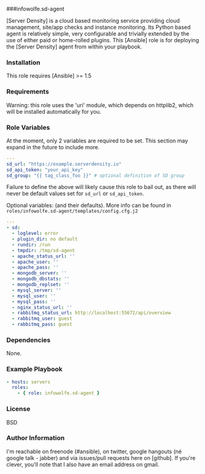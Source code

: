 ###infowolfe.sd-agent

[Server Density] is a cloud based monitoring service providing cloud management, site/app checks and instance monitoring. Its Python based agent is relatively simple, very configurable and trivially extended by the use of either paid or home-rolled plugins. This [Ansible] role is for deploying the [Server Density] agent from within your playbook.

### Installation

This role requires [Ansible] >= 1.5

### Requirements

Warning: this role uses the 'uri' module, which depends on httplib2, which will be installed automatically for you.

### Role Variables

At the moment, only 2 variables are required to be set. This section may expand in the future to include more.

```yaml
---
sd_url: "https://example.serverdensity.io"
sd_api_token: "your_api_key"
sd_group: "{{ tag_class_foo }}" # optional definition of SD group
```

Failure to define the above will likely cause this role to bail out, as there will never be default values set for `sd_url` or `sd_api_token`.

Optional variables: (and their defaults). More info can be found in `roles/infowolfe.sd-agent/templates/config.cfg.j2`

```yaml
---
- sd:
  - loglevel: error
  - plugin_dir: no default 
  - rundir: /run
  - tmpdir: /tmp/sd-agent
  - apache_status_url: ''
  - apache_user: ''
  - apache_pass: ''
  - mongodb_server: ''
  - mongodb_dbstats: ''
  - mongodb_replset: ''
  - mysql_server: ''
  - mysql_user: ''
  - mysql_pass: ''
  - nginx_status_url: ''
  - rabbitmq_status_url: http://localhost:55672/api/overview
  - rabbitmq_user: guest
  - rabbitmq_pass: guest
```

### Dependencies

None.

### Example Playbook

```yaml
- hosts: servers
  roles:
    - { role: infowolfe.sd-agent }
```

### License

BSD

### Author Information

I'm reachable on freenode (#ansible), on twitter, google hangouts (né google talk - jabber) and via issues/pull requests here on [github]. If you're clever, you'll note that I also have an email address on gmail.
